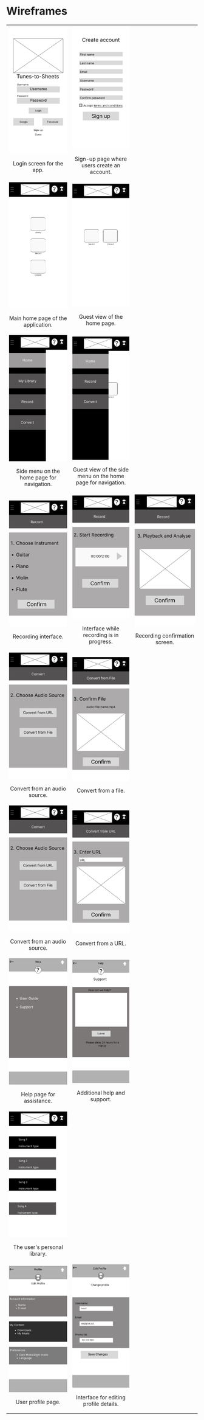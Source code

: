 # Wireframes

<table>
  <tr>
    <td>
      <img src="https://github.com/ChicoState/ux-Tunes-to-Sheets/blob/b6eaa03d36a9617ddc40cec4116e174e678a38f8/wireframes/Wireframe_Login.png" width="500"/>
      <p style="text-align: center;">Login screen for the app.</p>
    </td>
    <td>
      <img src="https://github.com/ChicoState/ux-Tunes-to-Sheets/blob/b6eaa03d36a9617ddc40cec4116e174e678a38f8/wireframes/Wireframe%20-%20Sign%20up.png" width="500"/>
      <p style="text-align: center;">Sign-up page where users create an account.</p>
    </td>
  </tr>
  <tr>
    <td>
      <img src="https://github.com/ChicoState/ux-Tunes-to-Sheets/blob/b6eaa03d36a9617ddc40cec4116e174e678a38f8/wireframes/Wireframe%20-%20Home%20Page.png" width="300"/>
      <p style="text-align: center;">Main home page of the application.</p>
    </td>
    <td>
      <img src="https://github.com/ChicoState/ux-Tunes-to-Sheets/blob/b6eaa03d36a9617ddc40cec4116e174e678a38f8/wireframes/Wireframe%20-%20Home%20Page%20-Guest.png" width="300"/>
      <p style="text-align: center;">Guest view of the home page.</p>
    </td>
  </tr>
  <tr>
    <td>
      <img src="https://github.com/ChicoState/ux-Tunes-to-Sheets/blob/fc14e38e971ab8f95ae1e8f59c14ce68a138bd23/wireframes/Wireframe%20-%20Sidemenu.png" width="300"/>
      <p style="text-align: center;">Side menu on the home page for navigation.</p>
    </td>
    <td>
      <img src="https://github.com/ChicoState/ux-Tunes-to-Sheets/blob/b4536b840c984a2ac812424d9e6725bb5c4930c6/wireframes/Wireframe%20-%20Sidemenu%20-%20Guest.png" width="300"/>
      <p style="text-align: center;">Guest view of the side menu on the home page for navigation.</p>
    </td>
  </tr>
  <tr>
    <td>
      <img src="https://github.com/ChicoState/ux-Tunes-to-Sheets/blob/b6eaa03d36a9617ddc40cec4116e174e678a38f8/wireframes/Wireframe%20-%20Record.png" width="600"/>
      <p style="text-align: center;">Recording interface.</p>
    </td>
    <td>
      <img src="https://github.com/ChicoState/ux-Tunes-to-Sheets/blob/b6eaa03d36a9617ddc40cec4116e174e678a38f8/wireframes/Wireframe%20-%20Record%202.png" width="600"/>
      <p style="text-align: center;">Interface while recording is in progress.</p>
    </td>
    <td>
      <img src="https://github.com/ChicoState/ux-Tunes-to-Sheets/blob/b6eaa03d36a9617ddc40cec4116e174e678a38f8/wireframes/Wireframe%20-%20Record%203.png" width="600"/>
      <p style="text-align: center;">Recording confirmation screen.</p>
    </td>
  </tr>
  <tr>
    <td>
      <img src="https://github.com/ChicoState/ux-Tunes-to-Sheets/blob/b6eaa03d36a9617ddc40cec4116e174e678a38f8/wireframes/Wireframe%20-%20Convert%20Audio%20Source.png" width="300"/>
      <p style="text-align: center;">Convert from an audio source.</p>
    </td>
    <td>
      <img src="https://github.com/ChicoState/ux-Tunes-to-Sheets/blob/b6eaa03d36a9617ddc40cec4116e174e678a38f8/wireframes/Wireframe%20-%20Convert%20File.png" width="300"/>
      <p style="text-align: center;">Convert from a file.</p>
    </td>
  </tr>
  <tr>
    <td>
      <img src="https://github.com/ChicoState/ux-Tunes-to-Sheets/blob/b6eaa03d36a9617ddc40cec4116e174e678a38f8/wireframes/Wireframe%20-%20Convert%20Audio%20Source.png" width="300"/>
      <p style="text-align: center;">Convert from an audio source.</p>
    </td>
    <td>
      <img src="https://github.com/ChicoState/ux-Tunes-to-Sheets/blob/b6eaa03d36a9617ddc40cec4116e174e678a38f8/wireframes/Wireframe%20-%20Convert%20URL.png" width="300"/>
      <p style="text-align: center;">Convert from a URL.</p>
    </td>
  </tr>
  <tr>
    <td>
      <img src="https://github.com/ChicoState/ux-Tunes-to-Sheets/blob/b6eaa03d36a9617ddc40cec4116e174e678a38f8/wireframes/Wireframe%20-%20Help.png" width="300"/>
      <p style="text-align: center;">Help page for assistance.</p>
    </td>
    <td>
      <img src="https://github.com/ChicoState/ux-Tunes-to-Sheets/blob/b6eaa03d36a9617ddc40cec4116e174e678a38f8/wireframes/Wireframe%20-%20Help%202.png" width="300"/>
      <p style="text-align: center;">Additional help and support.</p>
    </td>
  </tr>
  <tr>
    <td>
      <img src="https://github.com/ChicoState/ux-Tunes-to-Sheets/blob/b6eaa03d36a9617ddc40cec4116e174e678a38f8/wireframes/Wireframe%20-%20My%20Library.png"/>
      <p style="text-align: center;">The user's personal library.</p>
    </td>
  </tr>
  <tr>
    <td>
      <img src="https://github.com/ChicoState/ux-Tunes-to-Sheets/blob/b6eaa03d36a9617ddc40cec4116e174e678a38f8/wireframes/Wireframe%20-%20Profile.png" width="300"/>
      <p style="text-align: center;">User profile page.</p>
    </td>
    <td>
      <img src="https://github.com/ChicoState/ux-Tunes-to-Sheets/blob/b6eaa03d36a9617ddc40cec4116e174e678a38f8/wireframes/Wireframe%20-%20Edit%20Profile.png" width="300"/>
      <p style="text-align: center;">Interface for editing profile details.</p>
    </td>
  </tr>
</table>
